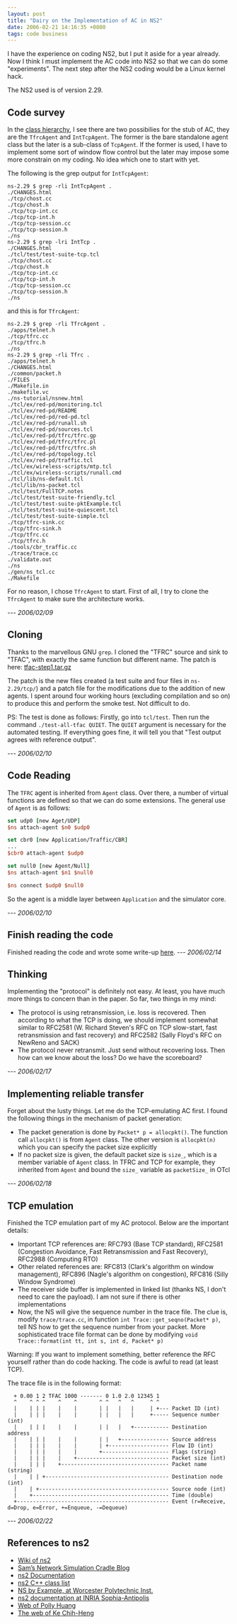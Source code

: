 ```yaml
---
layout: post
title: "Dairy on the Implementation of AC in NS2"
date: 2006-02-21 14:16:35 +0800
tags: code business
---
```

I have the experience on coding NS2, but I put it aside for a year already. Now I think I must implement the AC code into NS2 so that we can do some "experiments". The next step after the NS2 coding would be a Linux kernel hack.

The NS2 used is of version 2.29.

## Code survey
In the [class hierarchy](http://www.isi.edu/nsnam/nsdoc-classes/index.html), I see there are two possibilies for the stub of AC, they are the `TfrcAgent` and `IntTcpAgent`. The former is the bare standalone agent class but the later is a sub-class of `TcpAgent`. If the former is used, I have to implement some sort of window flow control but the later may impose some more constrain on my coding. No idea which one to start with yet.

The following is the grep output for `IntTcpAgent`:

```
ns-2.29 $ grep -rli IntTcpAgent .
./CHANGES.html
./tcp/chost.cc
./tcp/chost.h
./tcp/tcp-int.cc
./tcp/tcp-int.h
./tcp/tcp-session.cc
./tcp/tcp-session.h
./ns
ns-2.29 $ grep -lri IntTcp .
./CHANGES.html
./tcl/test/test-suite-tcp.tcl
./tcp/chost.cc
./tcp/chost.h
./tcp/tcp-int.cc
./tcp/tcp-int.h
./tcp/tcp-session.cc
./tcp/tcp-session.h
./ns
```

and this is for `TfrcAgent`:

```
ns-2.29 $ grep -rli TfrcAgent .
./apps/telnet.h
./tcp/tfrc.cc
./tcp/tfrc.h
./ns
ns-2.29 $ grep -rli Tfrc .
./apps/telnet.h
./CHANGES.html
./common/packet.h
./FILES
./Makefile.in
./makefile.vc
./ns-tutorial/nsnew.html
./tcl/ex/red-pd/monitoring.tcl
./tcl/ex/red-pd/README
./tcl/ex/red-pd/red-pd.tcl
./tcl/ex/red-pd/runall.sh
./tcl/ex/red-pd/sources.tcl
./tcl/ex/red-pd/tfrc/tfrc.gp
./tcl/ex/red-pd/tfrc/tfrc.pl
./tcl/ex/red-pd/tfrc/tfrc.sh
./tcl/ex/red-pd/topology.tcl
./tcl/ex/red-pd/traffic.tcl
./tcl/ex/wireless-scripts/mtp.tcl
./tcl/ex/wireless-scripts/runall.cmd
./tcl/lib/ns-default.tcl
./tcl/lib/ns-packet.tcl
./tcl/test/FullTCP.notes
./tcl/test/test-suite-friendly.tcl
./tcl/test/test-suite-pktExample.tcl
./tcl/test/test-suite-quiescent.tcl
./tcl/test/test-suite-simple.tcl
./tcp/tfrc-sink.cc
./tcp/tfrc-sink.h
./tcp/tfrc.cc
./tcp/tfrc.h
./tools/cbr_traffic.cc
./trace/trace.cc
./validate.out
./ns
./gen/ns_tcl.cc
./Makefile
```

For no reason, I chose `TfrcAgent` to start. First of all, I try to clone the `TfrcAgent` to make sure the architecture works.

 --- *2006/02/09*

## Cloning

Thanks to the marvellous GNU `grep`. I cloned the "TFRC" source and sink to "TFAC", with exactly the same function but different name. The patch is here: [tfac-step1.tar.gz](/img/tfac-step1.tar.gz)

The patch is the new files created (a test suite and four files in `ns-2.29/tcp/`) and a patch file for the modifications due to the addition of new agents. I spent around four working hours (excluding compilation and so on) to produce this and perform the smoke test. Not difficult to do.

PS: The test is done as follows: Firstly, go into `tcl/test`. Then run the command `./test-all-tfac QUIET`. The `QUIET` argument is necessary for the automated testing. If everything goes fine, it will tell you that "Test output agrees with reference output".

 --- *2006/02/10*

## Code Reading

The `TFRC` agent is inherited from `Agent` class. Over there, a number of virtual functions are defined so that we can do some extensions. The general use of `Agent` is as follows:

```tcl
set udp0 [new Aget/UDP]
$ns attach-agent $n0 $udp0

set cbr0 [new Application/Traffic/CBR]
...
$cbr0 attach-agent $udp0

set null0 [new Agent/Null]
$ns attach-agent $n1 $null0

$ns connect $udp0 $null0
```

So the agent is a middle layer between `Application` and the simulator core. 

 --- *2006/02/10*

## Finish reading the code
Finished reading the code and wrote some write-up [here](../2006-02-14-ns2guide/).
 --- *2006/02/14*

## Thinking
Implementing the "protocol" is definitely not easy. At least, you have much more things to concern than in the paper. So far, two things in my mind:
  * The protocol is using retransmission, i.e. loss is recovered. Then according to what the TCP is doing, we should implement somewhat similar to RFC2581 (W. Richard Steven's RFC on TCP slow-start, fast retransmission and fast recovery) and RFC2582 (Sally Floyd's RFC on NewReno and SACK)
  * The protocol never retransmit. Just send without recovering loss. Then how can we know about the loss? Do we have the scoreboard?

 --- *2006/02/17*

## Implementing reliable transfer
Forget about the lusty things. Let me do the TCP-emulating AC first. I found the following things in the mechanism of packet generation:
  * The packet generation is done by `Packet* p = allocpkt()`. The function call `allocpkt()` is from `Agent` class. The other version is `allocpkt(n)` which you can specify the packet size explicitly
  * If no packet size is given, the default packet size is `size_`, which is a member variable of `Agent` class. In TFRC and TCP for example, they inherited from `Agent` and bound the `size_` variable as `packetSize_` in OTcl

 --- *2006/02/18*

## TCP emulation
Finished the TCP emulation part of my AC protocol. Below are the important details:
  * Important TCP references are: RFC793 (Base TCP standard), RFC2581 (Congestion Avoidance, Fast Retransmission and Fast Recovery), RFC2988 (Computing RTO)
  * Other related references are: RFC813 (Clark's algorithm on window management), RFC896 (Nagle's algorithm on congestion), RFC816 (Silly Window Syndrome)
  * The receiver side buffer is implemented in linked list (thanks NS, I don't need to care the payload). I am not sure if there is other implementations
  * Now, the NS will give the sequence number in the trace file. The clue is, modify `trace/trace.cc`, in function `int Trace::get_seqno(Packet* p)`, tell NS how to get the sequence number from your packet. More sophisticated trace file format can be done by modifying `void Trace::format(int tt, int s, int d, Packet* p)`

Warning: If you want to implement something, better reference the RFC yourself rather than do code hacking. The code is awful to read (at least TCP).

The trace file is in the following format:

```
  + 0.00 1 2 TFAC 1000 ------- 0 1.0 2.0 12345 1
  ^    ^ ^ ^    ^    ^       ^ ^   ^   ^     ^ ^
  |    | | |    |    |       | |   |   |     | +--- Packet ID (int)
  |    | | |    |    |       | |   |   |     +----- Sequence number (int)
  |    | | |    |    |       | |   |   +----------- Destination address
  |    | | |    |    |       | |   +--------------- Source address
  |    | | |    |    |       | +------------------- Flow ID (int)
  |    | | |    |    |       +--------------------- Flags (string)
  |    | | |    |    +----------------------------- Packet size (int)
  |    | | |    +---------------------------------- Packet name (string)
  |    | | +--------------------------------------- Destination node (int)
  |    | +----------------------------------------- Source node (int)
  |    +------------------------------------------- Time (double)
  +------------------------------------------------ Event (r=Receive, d=Drop, e=Error, +=Enqueue, -=Dequeue)
```

 --- *2006/02/22*

## References to ns2
- [Wiki of ns2](http://nsnam.isi.edu/nsnam/index.php/Main_Page)
- [Sam’s Network Simulation Cradle Blog](http://www.wand.net.nz/~stj2/blog/)
- [ns2 Documentation](http://www.isi.edu/nsnam/ns/ns-documentation.html)
- [ns2 C++ class list](http://www.isi.edu/nsnam/nsdoc-classes/classes.html)
- [NS by Example, at Worcester Polytechnic Inst.](http://nile.wpi.edu/NS/)
- [ns2 documentation at INRIA Sophia-Antipolis](http://www-sop.inria.fr/planete/software/ns-doc/ns-current/)
- [Web of Polly Huang](http://cc.ee.ntu.edu.tw/~phuang/)
- [The web of Ke Chih-Heng](http://140.116.72.80/~smallko/ns2/ns2.htm)


